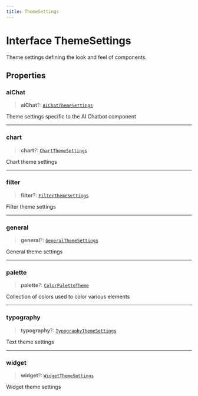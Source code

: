 ```yaml
---
title: ThemeSettings
---
```


# Interface ThemeSettings

Theme settings defining the look and feel of components.

## Properties

### aiChat

> **aiChat**?: [`AiChatThemeSettings`](interface.AiChatThemeSettings.md)

Theme settings specific to the AI Chatbot component

***

### chart

> **chart**?: [`ChartThemeSettings`](interface.ChartThemeSettings.md)

Chart theme settings

***

### filter

> **filter**?: [`FilterThemeSettings`](../type-aliases/type-alias.FilterThemeSettings.md)

Filter theme settings

***

### general

> **general**?: [`GeneralThemeSettings`](interface.GeneralThemeSettings.md)

General theme settings

***

### palette

> **palette**?: [`ColorPaletteTheme`](../type-aliases/type-alias.ColorPaletteTheme.md)

Collection of colors used to color various elements

***

### typography

> **typography**?: [`TypographyThemeSettings`](interface.TypographyThemeSettings.md)

Text theme settings

***

### widget

> **widget**?: [`WidgetThemeSettings`](../type-aliases/type-alias.WidgetThemeSettings.md)

Widget theme settings
